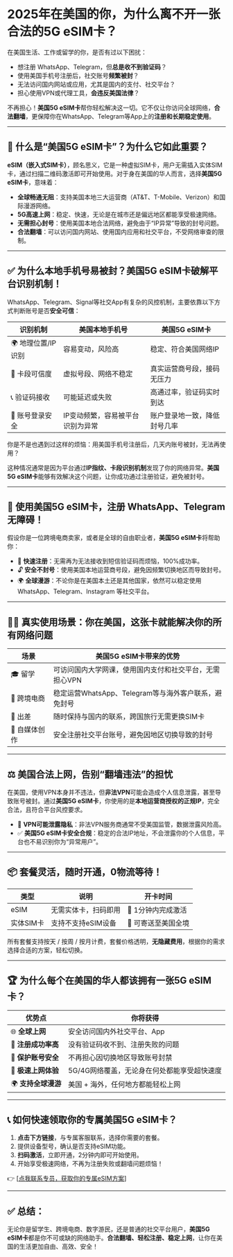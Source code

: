 # 2025年在美国的你，为什么离不开一张合法的5G eSIM卡？

在美国生活、工作或留学的你，是否有过以下困扰：

- 想注册 WhatsApp、Telegram，但**总是收不到验证码**？
- 使用美国手机号注册后，社交账号**频繁被封**？
- 无法访问国内网站或应用，尤其是国内的支付、社交平台？
- 担心使用VPN或代理工具，**会违反美国法律**？

不再担心！**美国5G eSIM卡**帮你轻松解决这一切。它不仅让你访问全球网络，**合法翻墙**，更保障你在WhatsApp、Telegram等App上的**注册和长期稳定使用**。

---

## 🌟 什么是“美国5G eSIM卡”？为什么它如此重要？

**eSIM（嵌入式SIM卡）**，顾名思义，它是一种虚拟SIM卡，用户无需插入实体SIM卡，通过扫描二维码激活即可开始使用。对于身在美国的华人而言，选择**美国5G eSIM卡**，意味着：

- **全球畅通无阻**：支持美国本地三大运营商（AT&T、T-Mobile、Verizon）和国际漫游网络。
- **5G高速上网**：稳定、快速，无论是在城市还是偏远地区都能享受极速网络。
- **无需担心封号**：使用美国本地合法网络，避免由于“IP异常”导致的封号问题。
- **合法翻墙**：可以访问国内网站、使用国内应用和社交平台，不受网络审查的限制。

---

## ✅ 为什么本地手机号易被封？美国5G eSIM卡破解平台识别机制！

WhatsApp、Telegram、Signal等社交App有复杂的风控机制，主要依靠以下方式判断账号是否**安全可信**：

| 识别机制 | 美国本地手机号 | 美国5G eSIM卡 |
|-----------|-----------------|----------------|
| 🌍 地理位置/IP识别 | 容易变动，风险高 | 稳定、符合美国网络IP |
| 🔢 卡段可信度 | 虚拟号段、网络不稳定 | 真实运营商号段，接码无压力 |
| 📞 验证码接收 | 可能延迟或失败 | 高通过率，验证码实时到达 |
| 🔐 账号登录安全 | IP变动频繁，容易被平台识别为异常 | 账户登录地一致，降低封号几率 |

你是不是也遇到过这样的烦恼：用美国手机号注册后，几天内账号被封，无法再使用？

这种情况通常是因为平台通过**IP指纹、卡段识别机制**发现了你的网络异常。**美国5G eSIM卡**能够有效解决这个问题，让你成功通过注册验证，避免被封号。

---

## 📲 使用美国5G eSIM卡，注册 WhatsApp、Telegram 无障碍！

假设你是一位跨境电商卖家，或者是全球的自由职业者，**美国5G eSIM卡**将帮助你：

- 🚀 **快速注册**：无需再为无法接收到短信验证码而烦恼，100%成功率。
- 🔓 **安全不封号**：使用美国本地运营商号段，避免因频繁切换地区而导致封号。
- 🌍 **全球漫游**：不论你是在美国本土还是其他国家，依然可以稳定使用 WhatsApp、Telegram、Instagram 等社交平台。

---

## 🧑‍🎓 真实使用场景：你在美国，这张卡就能解决你的所有网络问题

| 场景 | 美国5G eSIM卡带来的优势 |
|------|------------------------|
| 🎓 留学 | 可访问国内大学网课，使用国内支付和社交平台，无需担心VPN |
| 💼 跨境电商 | 稳定运营WhatsApp、Telegram等与海外客户联系，避免封号 |
| 🧳 出差 | 随时保持与国内的联系，跨国旅行无需更换SIM卡 |
| 🎥 自媒体创作 | 安全注册社交平台账号，避免因地区切换导致的封号 |

---

## ⚖️ 美国合法上网，告别“翻墙违法”的担忧

在美国，使用VPN本身并不违法，但**非法VPN**可能会造成个人信息泄露，甚至导致账号被封。通过**美国5G eSIM卡**，你使用的是**本地运营商授权的正规IP**，完全合法，且符合平台风控要求。

- 🚫 **VPN可能泄露隐私**：非法VPN服务商通常不受美国监管，数据泄露风险高。
- ✅ **美国5G eSIM卡安全合规**：稳定的合法IP地址，不会泄露你的个人信息，平台也不易识别你为“异常用户”。

---

## 📦 套餐灵活，随时开通，0物流等待！

| 类型 | 说明 | 开卡时间 |
|------|------|----------|
| eSIM | 无需实体卡，扫码即用 | 📲 1分钟内完成激活 |
| 实体SIM卡 | 支持不支持eSIM设备 | 🛫 可寄送至美国全境 |

所有套餐支持按天 / 按周 / 按月计费，套餐价格透明，**无隐藏费用**，根据你的需求选择合适的方案，轻松切换。

---

## 🏆 为什么每个在美国的华人都该拥有一张5G eSIM卡？

| 优势点 | 你将获得 |
|--------|-----------|
| 🌐 **全球上网** | 安全访问国内外社交平台、App |
| 📱 **注册成功率高** | 没有验证码收不到、注册失败的问题 |
| 🔐 **保护账号安全** | 不再担心因切换地区导致账号封禁 |
| 🚀 **极速上网体验** | 5G/4G网络覆盖，无论身在何处都能享受超快速度 |
| 🌍 **支持全球漫游** | 美国 + 海外，任何地方都能轻松上网 |

---

## 📞 如何快速领取你的专属美国5G eSIM卡？

1. **点击下方链接**，与专属客服联系，选择你需要的套餐。
2. 提供设备型号，确认是否支持eSIM功能。
3. **扫码激活**，立即开通，2分钟内即可开始使用。
4. 开始享受极速网络，不再为注册失败或翻墙问题烦恼！

👉 [[点我联系专员，获取你的专属eSIM方案](https://t.me/s/esim1088)]

---

## ✅ 总结：

无论你是留学生、跨境电商、数字游民，还是普通的社交平台用户，**美国5G eSIM卡**都是你不可或缺的网络助手。**合法翻墙、轻松注册、稳定上网**，让你在美国的生活更加自由、高效、安全！
